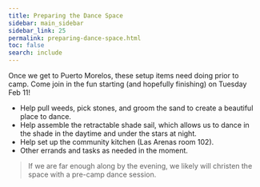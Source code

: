 ```yaml
---
title: Preparing the Dance Space
sidebar: main_sidebar
sidebar_link: 25
permalink: preparing-dance-space.html
toc: false
search: include
---
```


Once we get to Puerto Morelos, these setup items need doing prior to camp. Come join in the fun starting (and hopefully finishing) on Tuesday Feb 11! 

- Help pull weeds, pick stones, and groom the sand to create a beautiful place to dance.
- Help assemble the retractable shade sail, which allows us to dance in the shade in the daytime and under the stars at night. 
- Help set up the community kitchen (Las Arenas room 102).
- Other errands and tasks as needed in the moment.

> If we are far enough along by the evening, we likely will christen the space with a pre-camp dance session.